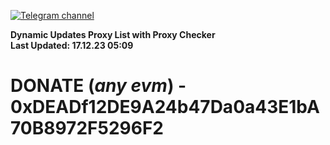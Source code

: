 [![Telegram channel](https://img.shields.io/endpoint?url=https://runkit.io/damiankrawczyk/telegram-badge/branches/master?url=https://t.me/n4z4v0d)](https://t.me/n4z4v0d) 

**Dynamic Updates Proxy List with Proxy Checker**  
**Last Updated: 17.12.23 05:09**

# DONATE (_any evm_) - 0xDEADf12DE9A24b47Da0a43E1bA70B8972F5296F2
